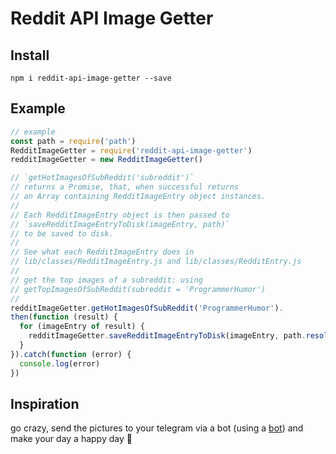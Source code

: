 # Reddit API Image Getter

## Install

`npm i reddit-api-image-getter --save`

## Example

~~~ javascript
// example
const path = require('path')
RedditImageGetter = require('reddit-api-image-getter')
redditImageGetter = new RedditImageGetter()

// `getHotImagesOfSubReddit('subreddit')`
// returns a Promise, that, when successful returns
// an Array containing RedditImageEntry object instances.
// 
// Each RedditImageEntry object is then passed to
// `saveRedditImageEntryToDisk(imageEntry, path)`
// to be saved to disk. 
//
// See what each RedditImageEntry does in 
// lib/classes/RedditImageEntry.js and lib/classes/RedditEntry.js
//
// get the top images of a subreddit: using
// getTopImagesOfSubReddit(subreddit = 'ProgrammerHumor')
// 
redditImageGetter.getHotImagesOfSubReddit('ProgrammerHumor').
then(function (result) {
  for (imageEntry of result) {
    redditImageGetter.saveRedditImageEntryToDisk(imageEntry, path.resolve(__dirname, 'images'))
  }
}).catch(function (error) {
  console.log(error)
})
~~~

## Inspiration

go crazy, send the pictures to your telegram via a bot (using a [bot](https://core.telegram.org/bots/samples#node-js)) and make your day a happy day :tada: